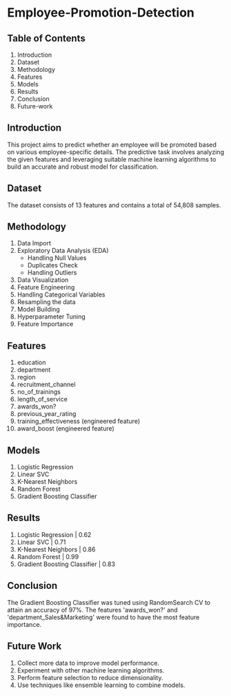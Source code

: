 # Employee-Promotion-Detection

## Table of Contents
1. Introduction
2. Dataset
3. Methodology
4. Features
5. Models
6. Results
7. Conclusion
8. Future-work

## Introduction
This project aims to predict whether an employee will be promoted based on various employee-specific details. The predictive task involves analyzing the given features and leveraging suitable machine learning algorithms to build an accurate and robust model for classification.

## Dataset
The dataset consists of 13 features and contains a total of 54,808 samples.

## Methodology
1. Data Import
2. Exploratory Data Analysis (EDA)
    - Handling Null Values
    - Duplicates Check
    - Handling Outliers
3. Data Visualization
4. Feature Engineering
5. Handling Categorical Variables
6. Resampling the data
7. Model Building
8. Hyperparameter Tuning
9. Feature Importance

## Features
1. education
2. department
3. region
4. recruitment_channel
5. no_of_trainings
6. length_of_service
7. awards_won?
8. previous_year_rating
9. training_effectiveness (engineered feature)
10. award_boost (engineered feature)

## Models
1. Logistic Regression
2. Linear SVC
3. K-Nearest Neighbors
4. Random Forest
5. Gradient Boosting Classifier

## Results
1. Logistic Regression | 0.62 
2. Linear SVC | 0.71 
3. K-Nearest Neighbors | 0.86 
4. Random Forest | 0.99 
5. Gradient Boosting Classifier | 0.83 

## Conclusion
The Gradient Boosting Classifier was tuned using RandomSearch CV to attain an accuracy of 97%. The features 'awards_won?' and 'department_Sales&Marketing' were found to have the most feature importance.

## Future Work
1. Collect more data to improve model performance.
2. Experiment with other machine learning algorithms.
3. Perform feature selection to reduce dimensionality.
4. Use techniques like ensemble learning to combine models.
